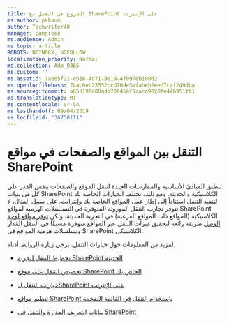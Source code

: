 ```yaml
---
title: الشروع في العمل مع SharePoint على الإنترنت
ms.author: pebaum
author: Techwriter40
manager: pamgreen
ms.audience: Admin
ms.topic: article
ROBOTS: NOINDEX, NOFOLLOW
localization_priority: Normal
ms.collection: Adm_O365
ms.custom: ''
ms.assetid: 7ae05f21-eb16-4d71-9e19-4f097eb100d2
ms.openlocfilehash: 74ac6eb23552ccd70de3efabeb2eed7caf249dba
ms.sourcegitcommit: a65d196d00adb70045af5caca9828fe44b951f61
ms.translationtype: MT
ms.contentlocale: ar-SA
ms.lasthandoff: 09/04/2019
ms.locfileid: "36750111"
---
```

# <a name="site-and-page-navigation-in-sharepoint-sites"></a>التنقل بين المواقع والصفحات في مواقع SharePoint

تنطبق المبادئ الأساسية والممارسات الجيدة لتنقل الموقع والصفحات بنفس القدر على كل من بنيات SharePoint الكلاسيكية والحديثة. ومع ذلك، تختلف الخيارات الخاصة بك لتنفيذ التنقل استناداً إلى إطار عمل المواقع الخاصة بك وإنترانت. على سبيل المثال، لا تتوفر تجارب التنقل الموروثة المتوفرة في التسلسلات الهرمية لمواقع SharePoint الكلاسيكية (المواقع ذات المواقع الفرعية) في التجربة الحديثة، ولكن [توفر مواقع لوحة الوصل](https://support.office.com/article/fe26ae84-14b7-45b6-a6d1-948b3966427f) طريقة رائعة لتحقيق ميزات التنقل عبر المواقع متوفرة مسبقًا في التنقل المُدار وتسلسلات هرمية المواقع في SharePoint الكلاسيكي.

 لمزيد من المعلومات حول خيارات التنقل، يرجى زيارة الروابط أدناه.

 - [تخطيط التنقل لتجربة SharePoint الحديثة](https://docs.microsoft.com/sharepoint/plan-navigation-modern-experience)

- [تخصيص التنقل على موقع SharePoint الخاص بك](https://support.office.com/article/customize-the-navigation-on-your-sharepoint-site-3cd61ae7-a9ed-4e1e-bf6d-4655f0bf25ca)

- [خيارات التنقل لSharePoint على الإنترنت](https://docs.microsoft.com/office365/enterprise/navigation-options-for-sharepoint-online)
 
- [تنظيم مواقع SharePoint باستخدام التنقل في القائمة الضخمة](https://techcommunity.microsoft.com/t5/Microsoft-SharePoint-Blog/Organize-your-SharePoint-sites-with-megamenu-navigation-and-new/ba-p/328068)

- [بيانات التعريف المدارة والتنقل في SharePoint](https://docs.microsoft.com/sharepoint/dev/general-development/managed-metadata-and-navigation-in-sharepoint)


